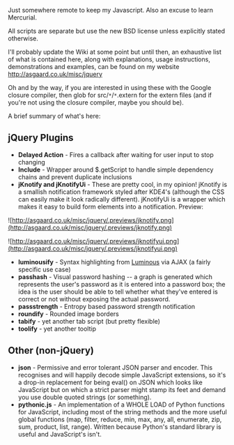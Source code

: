 Just somewhere remote to keep my Javascript. Also an excuse to learn Mercurial.

All scripts are separate but use the new BSD license unless explicitly stated otherwise.

I'll probably update the Wiki at some point but until then, an exhaustive list of what is contained here, along with explanations, usage instructions, demonstrations and examples, can be found on my website http://asgaard.co.uk/misc/jquery

Oh and by the way, if you are interested in using these with the Google closure compiler, then glob for src/`*`/`*`.extern for the extern files (and if you're not using the closure compiler, maybe you should be).

A brief summary of what's here:

## jQuery Plugins ##
  * **Delayed Action** - Fires a callback after waiting for user input to stop changing
  * **Include** - Wrapper around $.getScript to handle simple dependency chains and prevent duplicate inclusions
  * **jKnotify and jKnotifyUi**  - These are pretty cool, in my opinion! jKnotify is a smallish notification framework styled after KDE4's (although the CSS can easily make it look radically different). jKnotifyUi is a wrapper which makes it easy to build form elements into a notification. Preview:

![http://asgaard.co.uk/misc/jquery/.previews/jknotify.png](http://asgaard.co.uk/misc/jquery/.previews/jknotify.png)

![http://asgaard.co.uk/misc/jquery/.previews/jknotifyui.png](http://asgaard.co.uk/misc/jquery/.previews/jknotifyui.png)

  * **luminousify** - Syntax highlighting from [Luminous](http://code.google.com/p/luminous) via AJAX (a fairly specific use case)
  * **passhash** - Visual password hashing -- a graph is generated which represents the user's password as it is entered into a password box; the idea is the user should be able to tell whether what they've entered is correct or not without exposing the actual password.
  * **passstrength** - Entropy based password strength notification
  * **roundify** - Rounded image borders
  * **tabify** - yet another tab script (but pretty flexible)
  * **toolify** - yet another tooltip

## Other (non-jQuery) ##
  * **json** - Permissive and error tolerant JSON parser and encoder. This recognises and will happily decode simple JavaScript extensions, so it's a drop-in replacement for being eval() on JSON which looks like JavaScript but on which a strict parser might stamp its feet and demand you use double quoted strings (or something).
  * **pythonic.js** - An implementation of a WHOLE LOAD of Python functions for JavaScript, including most of the string methods and the more useful global functions (map, filter, reduce, min, max, any, all, enumerate, zip, sum, product, list, range). Written because Python's standard library is useful and JavaScript's isn't.
